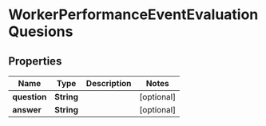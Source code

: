 

# WorkerPerformanceEventEvaluationQuesions

## Properties

Name | Type | Description | Notes
------------ | ------------- | ------------- | -------------
**question** | **String** |  |  [optional]
**answer** | **String** |  |  [optional]



